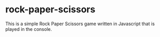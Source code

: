 # rock-paper-scissors

This is a simple Rock Paper Scissors game written in Javascript that is played in the console.